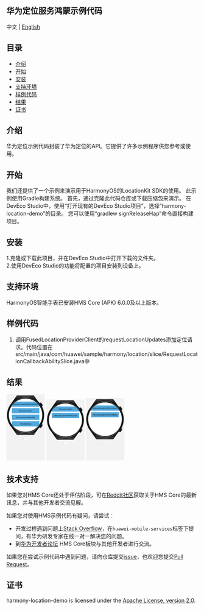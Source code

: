 ##  华为定位服务鸿蒙示例代码

中文 | [English](README.md)

## 目录

 * [介绍](#介绍)
 * [开始](#开始)
 * [安装](#安装)
 * [支持环境](#支持环境)
 * [样例代码](#样例代码)
 * [结果](#结果)
 * [证书](#证书)


## 介绍
华为定位示例代码封装了华为定位的API。它提供了许多示例程序供您参考或使用。

## 开始
我们还提供了一个示例来演示用于HarmonyOS的LocationKit SDK的使用。
此示例使用Gradle构建系统。
首先，通过克隆此代码仓库或下载压缩包来演示。
在DevEco Studio中，使用“打开现有的DevEco Studio项目”，选择“harmony-location-demo”的目录。
您可以使用“gradlew signReleaseHap”命令直接构建项目。

## 安装

1.克隆或下载此项目，并在DevEco Studio中打开下载的文件夹。  
2.使用DevEco Studio的功能将配置的项目安装到设备上。

## 支持环境
HarmonyOS智能手表已安装HMS Core (APK) 6.0.0及以上版本。

## 样例代码
1. 调用FusedLocationProviderClient的requestLocationUpdates添加定位请求。代码位置在src/main/java/com/huawei/sample/harmony/location/slice/RequestLocationCallbackAbilitySlice.java中

## 结果
<img src="images/home.png" width = 20% height = 20%>
<img src="images/get_last_location.png" width = 20% height = 20%>
<img src="images/request_location.png" width = 20% height = 20%>

## 技术支持

如果您对HMS Core还处于评估阶段，可在[Reddit社区](https://www.reddit.com/r/HuaweiDevelopers/)获取关于HMS Core的最新讯息，并与其他开发者交流见解。

如果您对使用HMS示例代码有疑问，请尝试：

- 开发过程遇到问题上[Stack Overflow](https://stackoverflow.com/questions/tagged/huawei-mobile-services?tab=Votes)，在`huawei-mobile-services`标签下提问，有华为研发专家在线一对一解决您的问题。
- 到[华为开发者论坛](https://developer.huawei.com/consumer/cn/forum/blockdisplay?fid=18) HMS Core板块与其他开发者进行交流。

如果您在尝试示例代码中遇到问题，请向仓库提交[issue](https://github.com/HMS-Core/hms-location-demo-harmonyos/issues)，也欢迎您提交[Pull Request](https://github.com/HMS-Core/hms-location-demo-harmonyos/pulls)。

## 证书

harmony-location-demo is licensed under the [Apache License, version 2.0](http://www.apache.org/licenses/LICENSE-2.0).

